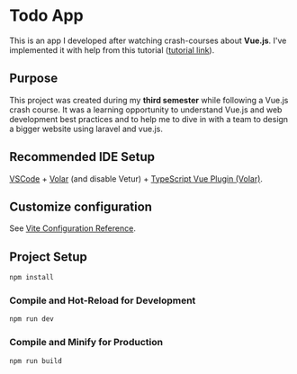 # Todo App

This is an app I developed after watching crash-courses about **Vue.js**. I've implemented it with help from this tutorial ([tutorial link](https://www.youtube.com/watch?v=qhjxAP1hFuI&t=613s&pp=ygUPdnVlIGpzIHRvZG8gYXBw)).

## Purpose  
This project was created during my **third semester** while following a Vue.js crash course. It was a learning opportunity to understand Vue.js and web development best practices and to help me to dive in with a team to design a bigger website using laravel and vue.js. 

## Recommended IDE Setup

[VSCode](https://code.visualstudio.com/) + [Volar](https://marketplace.visualstudio.com/items?itemName=Vue.volar) (and disable Vetur) + [TypeScript Vue Plugin (Volar)](https://marketplace.visualstudio.com/items?itemName=Vue.vscode-typescript-vue-plugin).

## Customize configuration

See [Vite Configuration Reference](https://vitejs.dev/config/).

## Project Setup

```sh
npm install
```

### Compile and Hot-Reload for Development

```sh
npm run dev
```

### Compile and Minify for Production

```sh
npm run build
```
